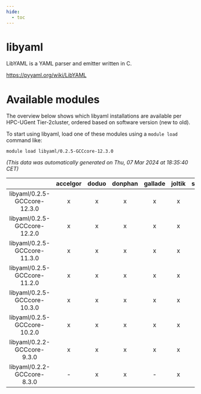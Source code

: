 ```yaml
---
hide:
  - toc
---
```


libyaml
=======


LibYAML is a YAML parser and emitter written in C.

https://pyyaml.org/wiki/LibYAML
# Available modules


The overview below shows which libyaml installations are available per HPC-UGent Tier-2cluster, ordered based on software version (new to old).

To start using libyaml, load one of these modules using a `module load` command like:

```shell
module load libyaml/0.2.5-GCCcore-12.3.0
```

*(This data was automatically generated on Thu, 07 Mar 2024 at 18:35:40 CET)*  

| |accelgor|doduo|donphan|gallade|joltik|skitty|
| :---: | :---: | :---: | :---: | :---: | :---: | :---: |
|libyaml/0.2.5-GCCcore-12.3.0|x|x|x|x|x|x|
|libyaml/0.2.5-GCCcore-12.2.0|x|x|x|x|x|x|
|libyaml/0.2.5-GCCcore-11.3.0|x|x|x|x|x|x|
|libyaml/0.2.5-GCCcore-11.2.0|x|x|x|x|x|x|
|libyaml/0.2.5-GCCcore-10.3.0|x|x|x|x|x|x|
|libyaml/0.2.5-GCCcore-10.2.0|x|x|x|x|x|x|
|libyaml/0.2.2-GCCcore-9.3.0|x|x|x|x|x|x|
|libyaml/0.2.2-GCCcore-8.3.0|-|x|x|-|x|x|

